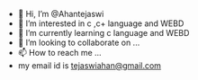 - 👋 Hi, I’m @Ahantejaswi
- 👀 I’m interested in c ,c+ language and WEBD
- 🌱 I’m currently learning c language and WEBD
- 💞️ I’m looking to collaborate on ...
- 📫 How to reach me ...
- my email id is tejaswiahan@gmail.com

<!---
Ahantejaswi/Ahantejaswi is a ✨ special ✨ repository because its `README.md` (this file) appears on your GitHub profile.
You can click the Preview link to take a look at your changes.
--->
